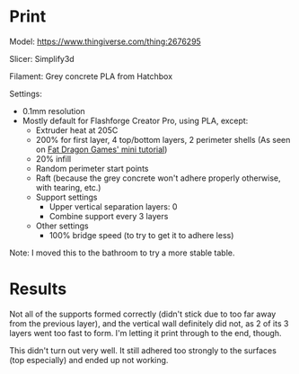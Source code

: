 # Print

Model: https://www.thingiverse.com/thing:2676295

Slicer: Simplify3d

Filament: Grey concrete PLA from Hatchbox

Settings:
- 0.1mm resolution
- Mostly default for Flashforge Creator Pro, using PLA, except:
    - Extruder heat at 205C
    - 200% for first layer, 4 top/bottom layers, 2 perimeter shells (As seen on [Fat Dragon Games' mini tutorial](https://www.youtube.com/watch?time_continue=716&v=AqEWl51s9Rw&feature=emb_logo))
    - 20% infill
    - Random perimeter start points
    - Raft (because the grey concrete won't adhere properly otherwise, with tearing, etc.)
    - Support settings
        - Upper vertical separation layers: 0
        - Combine support every 3 layers
    - Other settings
        - 100% bridge speed (to try to get it to adhere less)

Note: I moved this to the bathroom to try a more stable table.

# Results

Not all of the supports formed correctly (didn't stick due to too far away from the previous layer), and the vertical wall definitely did not, as 2 of its 3 layers went too fast to form. I'm letting it print through to the end, though.

This didn't turn out very well. It still adhered too strongly to the surfaces (top especially) and ended up not working.
